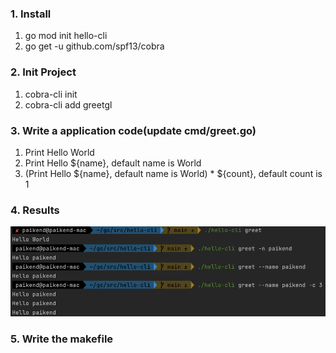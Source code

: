 ### 1. Install
1. go mod init hello-cli
2. go get -u github.com/spf13/cobra
### 2. Init Project
1. cobra-cli init
2. cobra-cli add greetgl
### 3. Write a application code(update cmd/greet.go)
1. Print Hello World
2. Print Hello ${name}, default name is World
3. (Print Hello ${name}, default name is World) * ${count}, default count is 1
### 4. Results
   ![execute_image](./assets/execute_image.png)
### 5. Write the makefile
